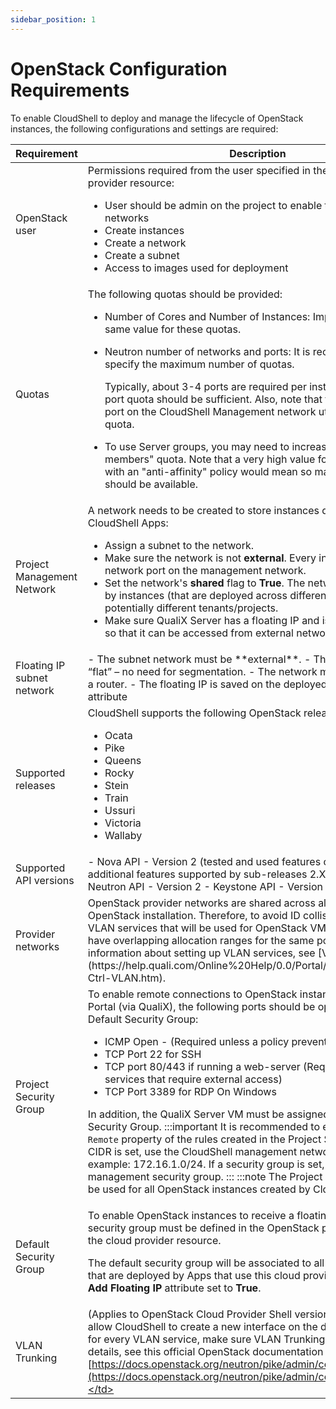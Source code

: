 ```yaml
---
sidebar_position: 1
---
```


# OpenStack Configuration Requirements

To enable CloudShell to deploy and manage the lifecycle of OpenStack instances, the following configurations and settings are required:

<table>
    <thead>
        <th>Requirement</th>
        <th>Description</th>
    </thead>
    <tbody>
        <tr>
            <td>OpenStack user</td>
            <td>
            Permissions required from the user specified in the OpenStack cloud provider resource:

- User should be admin on the project to enable the use of provider networks
- Create instances
- Create a network
- Create a subnet
- Access to images used for deployment
</td>
        </tr>
        <tr>
            <td>Quotas</td>
            <td>
            The following quotas should be provided:

- Number of Cores and Number of Instances: Important to set the same value for these quotas.
    
- Neutron number of networks and ports: It is recommended to specify the maximum number of quotas.
    
    Typically, about 3-4 ports are required per instance and hence the port quota should be sufficient. Also, note that for each instance, a port on the CloudShell Management network utilizes ports from this quota.
    
- To use Server groups, you may need to increase the "server group members" quota. Note that a very high value for this quota along with an "anti-affinity" policy would mean so many different hosts should be available.
</td>
        </tr>
        <tr>
            <td>Project Management Network</td>
            <td>
            A network needs to be created to store instances deployed by CloudShell Apps:

- Assign a subnet to the network.
- Make sure the network is not **external**. Every instance will have a network port on the management network.
- Set the network's **shared** flag to **True**. The network will be shared by instances (that are deployed across different sandboxes and potentially different tenants/projects.
- Make sure QualiX Server has a floating IP and is part of this network so that it can be accessed from external networks.
</td>
        </tr>
        <tr>
            <td>Floating IP subnet network</td>
            <td>
            - The subnet network must be **external**.
- The network should be “flat” – no need for segmentation.
- The network must be connected to a router.
- The floating IP is saved on the deployed app in the Public IP attribute
</td>
        </tr>
        <tr>
            <td>Supported releases</td>
            <td>
            CloudShell supports the following OpenStack releases:

- Ocata
- Pike
- Queens
- Rocky
- Stein
- Train
- Ussuri
- Victoria
- Wallaby
</td>
        </tr>
        <tr>
            <td>Supported API versions</td>
            <td>
            - Nova API - Version 2 (tested and used features of base v2.0 - additional features supported by sub-releases 2.X are not used)
- Neutron API - Version 2
- Keystone API - Version 3
</td>
        </tr>
        <tr>
            <td>Provider networks</td>
            <td>OpenStack provider networks are shared across all projects in your OpenStack installation. Therefore, to avoid ID collisions, make sure the VLAN services that will be used for OpenStack VM connectivity do not have overlapping allocation ranges for the same pool name. For information about setting up VLAN services, see [VLAN Connectivity](https://help.quali.com/Online%20Help/0.0/Portal/Content/Admn/Cnct-Ctrl-VLAN.htm).</td>
        </tr>
        <tr>
            <td>Project Security Group</td>
            <td>
            To enable remote connections to OpenStack instances from CloudShell Portal (via QualiX), the following ports should be open on the project's Default Security Group:

- ICMP Open - (Required unless a policy prevents ICMP)
- TCP Port 22 for SSH
- TCP port 80/443 if running a web-server (Required if running web services that require external access)
- TCP Port 3389 for RDP On Windows

In addition, the QualiX Server VM must be assigned to the Project Security Group.
:::important
It is recommended to explicitly set the `Remote` property of the rules created in the Project Security Group. If CIDR is set, use the CloudShell management network's CIDR, for example: 172.16.1.0/24. If a security group is set, use the CloudShell management security group.
:::
:::note
The Project Security Group will be used for all OpenStack instances created by CloudShell.
:::
            </td>
        </tr>
        <tr>
            <td>Default Security Group</td>
            <td>
            To enable OpenStack instances to receive a floating IP, a default security group must be defined in the OpenStack project to be used by the cloud provider resource.

The default security group will be associated to all OpenStack instances that are deployed by Apps that use this cloud provider and have the **Add Floating IP** attribute set to **True**.
            </td>
        </tr>
        <tr>
            <td>VLAN Trunking</td>
            <td>(Applies to OpenStack Cloud Provider Shell version 1.2.0 and up) To allow CloudShell to create a new interface on the deployed App's VM for every VLAN service, make sure VLAN Trunking is enabled. For details, see this official OpenStack documentation page: [https://docs.openstack.org/neutron/pike/admin/config-trunking.html](https://docs.openstack.org/neutron/pike/admin/config-trunking.html).</td>
        </tr>
    </tbody>
</table>